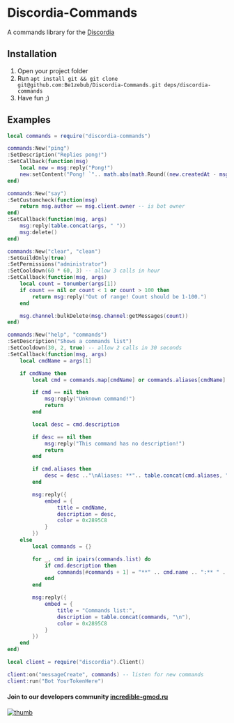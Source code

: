 # Discordia-Commands

A commands library for the [Discordia](https://github.com/SinisterRectus/Discordia)

## Installation

1. Open your project folder
2. Run `apt install git && git clone git@github.com:Be1zebub/Discordia-Commands.git deps/discordia-commands`
3. Have fun ;)

## Examples

```lua
local commands = require("discordia-commands")

commands:New("ping")
:SetDescription("Replies pong!")
:SetCallback(function(msg)
	local new = msg:reply("Pong!")
	new:setContent("Pong! `".. math.abs(math.Round((new.createdAt - msg.createdAt) * 1000)) .." ms`")
end)

commands:New("say")
:SetCustomcheck(function(msg)
	return msg.author == msg.client.owner -- is bot owner
end)
:SetCallback(function(msg, args)
	msg:reply(table.concat(args, " "))
	msg:delete()
end)

commands:New("clear", "clean")
:SetGuildOnly(true)
:SetPermissions("administrator")
:SetCooldown(60 * 60, 3) -- allow 3 calls in hour
:SetCallback(function(msg, args)
	local count = tonumber(args[1])
	if count == nil or count < 1 or count > 100 then
		return msg:reply("Out of range! Count should be 1-100.")
	end

	msg.channel:bulkDelete(msg.channel:getMessages(count))
end)

commands:New("help", "commands")
:SetDescription("Shows a commands list")
:SetCooldown(30, 2, true) -- allow 2 calls in 30 seconds
:SetCallback(function(msg, args)
	local cmdName = args[1]

	if cmdName then
		local cmd = commands.map[cmdName] or commands.aliases[cmdName]

		if cmd == nil then
			msg:reply("Unknown command!")
			return
		end

		local desc = cmd.description

		if desc == nil then
			msg:reply("This command has no description!")
			return
		end

		if cmd.aliases then
			desc = desc .."\nAliases: **".. table.concat(cmd.aliases, ", ") .."**"
		end

		msg:reply({
			embed = {
				title = cmdName,
				description = desc,
				color = 0x2895C8
			}
		})
	else
		local commands = {}

		for _, cmd in ipairs(commands.list) do
			if cmd.description then
				commands[#commands + 1] = "**" .. cmd.name .. ":** " .. cmd.description
			end
		end

		msg:reply({
			embed = {
				title = "Commands list:",
				description = table.concat(commands, "\n"),
				color = 0x2895C8
			}
		})
	end
end)

local client = require("discordia").Client()

client:on("messageCreate", commands) -- listen for new commands
client:run("Bot YourTokenHere")
```

#### Join to our developers community [incredible-gmod.ru](https://discord.incredible-gmod.ru)
[![thumb](https://i.imgur.com/LYGqTnx.png)](https://discord.incredible-gmod.ru)
